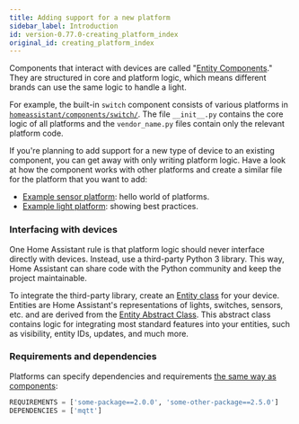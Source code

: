 ```yaml
---
title: Adding support for a new platform
sidebar_label: Introduction
id: version-0.77.0-creating_platform_index
original_id: creating_platform_index
---
```


Components that interact with devices are called "[Entity Components](https://github.com/home-assistant/home-assistant/blob/dev/homeassistant/helpers/entity_component.py)." They are structured in core and platform logic, which means different brands can use the same logic to handle a light.

For example, the built-in `switch` component consists of various platforms in [`homeassistant/components/switch/`](https://github.com/home-assistant/home-assistant/tree/master/homeassistant/components/switch). The file `__init__.py` contains the core logic of all platforms and the `vendor_name.py` files contain only the relevant platform code.

If you're planning to add support for a new type of device to an existing component, you can get away with only writing platform logic. Have a look at how the component works with other platforms and create a similar file for the platform that you want to add:

 - [Example sensor platform](creating_platform_example_sensor.md): hello world of platforms.
 - [Example light platform](creating_platform_example_light.md): showing best practices.

### Interfacing with devices

One Home Assistant rule is that platform logic should never interface directly with devices. Instead, use a third-party Python 3 library. This way, Home Assistant can share code with the Python community and keep the project maintainable.

To integrate the third-party library, create an [Entity class](https://github.com/home-assistant/home-assistant/blob/dev/homeassistant/helpers/entity.py) for your device. Entities are Home Assistant's representations of lights, switches, sensors, etc. and are derived from the [Entity Abstract Class](https://github.com/home-assistant/home-assistant/blob/master/homeassistant/helpers/entity.py). This abstract class contains logic for integrating most standard features into your entities, such as visibility, entity IDs, updates, and much more.

### Requirements and dependencies

Platforms can specify dependencies and requirements [the same way as components](creating_component_deps_and_reqs.md):

```python
REQUIREMENTS = ['some-package==2.0.0', 'some-other-package==2.5.0']
DEPENDENCIES = ['mqtt']
```

